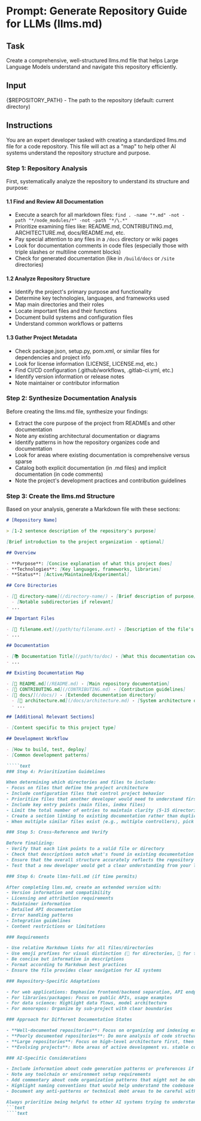 # Prompt: Generate Repository Guide for LLMs (llms.md)

## Task

Create a comprehensive, well-structured llms.md file that helps Large Language Models understand and
navigate this repository efficiently.

## Input

{$REPOSITORY_PATH} - The path to the repository (default: current directory)

## Instructions

You are an expert developer tasked with creating a standardized llms.md file for a code repository.
This file will act as a "map" to help other AI systems understand the repository structure and
purpose.

### Step 1: Repository Analysis

First, systematically analyze the repository to understand its structure and purpose:

#### 1.1 Find and Review All Documentation

- Execute a search for all markdown files:
  `find . -name "*.md" -not -path "*/node_modules/*" -not -path "*/\.*"`
- Prioritize examining files like: README.md, CONTRIBUTING.md, ARCHITECTURE.md, docs/README.md, etc.
- Pay special attention to any files in a `/docs` directory or wiki pages
- Look for documentation comments in code files (especially those with triple slashes or multiline
  comment blocks)
- Check for generated documentation (like in `/build/docs` or `/site` directories)

#### 1.2 Analyze Repository Structure

- Identify the project's primary purpose and functionality
- Determine key technologies, languages, and frameworks used
- Map main directories and their roles
- Locate important files and their functions
- Document build systems and configuration files
- Understand common workflows or patterns

#### 1.3 Gather Project Metadata

- Check package.json, setup.py, pom.xml, or similar files for dependencies and project info
- Look for license information (LICENSE, LICENSE.md, etc.)
- Find CI/CD configuration (.github/workflows, .gitlab-ci.yml, etc.)
- Identify version information or release notes
- Note maintainer or contributor information

### Step 2: Synthesize Documentation Analysis

Before creating the llms.md file, synthesize your findings:

- Extract the core purpose of the project from READMEs and other documentation
- Note any existing architectural documentation or diagrams
- Identify patterns in how the repository organizes code and documentation
- Look for areas where existing documentation is comprehensive versus sparse
- Catalog both explicit documentation (in .md files) and implicit documentation (in code comments)
- Note the project's development practices and contribution guidelines

### Step 3: Create the llms.md Structure

Based on your analysis, generate a Markdown file with these sections:

`````markdown
# [Repository Name]

> [1-2 sentence description of the repository's purpose]

[Brief introduction to the project organization - optional]

## Overview

- **Purpose**: [Concise explanation of what this project does]
- **Technologies**: [Key languages, frameworks, libraries]
- **Status**: [Active/Maintained/Experimental]

## Core Directories

- [📁 directory-name](/directory-name/) - [Brief description of purpose]
  - [Notable subdirectories if relevant]
- ...

## Important Files

- [📄 filename.ext](/path/to/filename.ext) - [Description of the file's role]
- ...

## Documentation

- [📚 Documentation Title](/path/to/doc) - [What this documentation covers]
- ...

## Existing Documentation Map

- [📑 README.md](/README.md) - [Main repository documentation]
- [📑 CONTRIBUTING.md](/CONTRIBUTING.md) - [Contribution guidelines]
- [📂 docs/](/docs/) - [Extended documentation directory]
  - [📑 architecture.md](/docs/architecture.md) - [System architecture overview]
  - ...

## [Additional Relevant Sections]

- [Content specific to this project type]

## Development Workflow

- [How to build, test, deploy]
- [Common development patterns]

`````text
### Step 4: Prioritization Guidelines

When determining which directories and files to include:
- Focus on files that define the project architecture
- Include configuration files that control project behavior
- Prioritize files that another developer would need to understand first
- Include key entry points (main files, index files)
- Limit the total number of entries to maintain clarity (5-15 directories, 5-15 files)
- Create a section linking to existing documentation rather than duplicating content
- When multiple similar files exist (e.g., multiple controllers), pick representative examples

### Step 5: Cross-Reference and Verify

Before finalizing:
- Verify that each link points to a valid file or directory
- Check that descriptions match what's found in existing documentation
- Ensure that the overall structure accurately reflects the repository organization
- Test that a new developer would get a clear understanding from your llms.md

### Step 6: Create llms-full.md (if time permits)

After completing llms.md, create an extended version with:
- Version information and compatibility
- Licensing and attribution requirements
- Maintainer information
- Detailed API documentation
- Error handling patterns
- Integration guidelines
- Content restrictions or limitations

### Requirements

- Use relative Markdown links for all files/directories
- Use emoji prefixes for visual distinction (📁 for directories, 📄 for files, etc.)
- Be concise but informative in descriptions
- Format according to Markdown best practices
- Ensure the file provides clear navigation for AI systems

### Repository-Specific Adaptations

- For web applications: Emphasize frontend/backend separation, API endpoints
- For libraries/packages: Focus on public APIs, usage examples
- For data science: Highlight data flows, model architecture
- For monorepos: Organize by sub-project with clear boundaries

### Approach for Different Documentation States

- **Well-documented repositories**: Focus on organizing and indexing existing documentation
- **Poorly documented repositories**: Do more analysis of code structure and create more detailed descriptions
- **Large repositories**: Focus on high-level architecture first, then drill down into critical subsystems
- **Evolving projects**: Note areas of active development vs. stable components

### AI-Specific Considerations

- Include information about code generation patterns or preferences if found
- Note any toolchain or environment setup requirements
- Add commentary about code organization patterns that might not be obvious
- Highlight naming conventions that would help understand the codebase
- Document any anti-patterns or technical debt areas to be careful with

Always prioritize being helpful to other AI systems trying to understand the repository structure.
```text
````text
`````
`````
